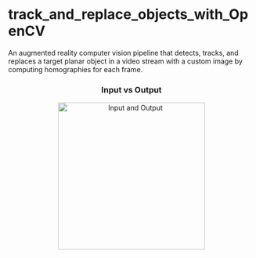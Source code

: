 # track_and_replace_objects_with_OpenCV
An augmented reality computer vision pipeline that detects, tracks, and replaces a target planar object in a video stream with a custom image by computing homographies for each frame.

<div align="center">
  <h3>Input vs Output</h3>
  <img src="./data/gifs/input_output.gif" width="300" alt="Input and Output">
</div>
